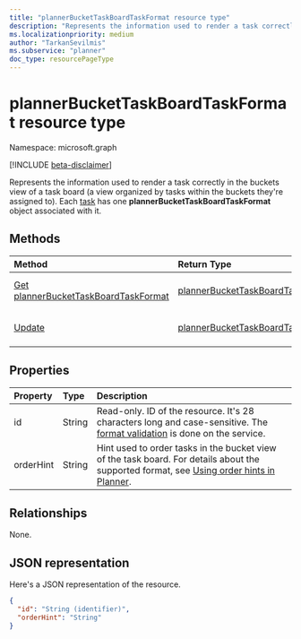 ```yaml
---
title: "plannerBucketTaskBoardTaskFormat resource type"
description: "Represents the information used to render a task correctly in the buckets view of a task board."
ms.localizationpriority: medium
author: "TarkanSevilmis"
ms.subservice: "planner"
doc_type: resourcePageType
---
```


# plannerBucketTaskBoardTaskFormat resource type

Namespace: microsoft.graph

[!INCLUDE [beta-disclaimer](../../includes/beta-disclaimer.md)]

Represents the information used to render a task correctly in the buckets view of a task board (a view organized by tasks within the buckets they're assigned to). Each [task](plannertask.md) has one **plannerBucketTaskBoardTaskFormat** object associated with it.


## Methods

| Method		   | Return Type	|Description|
|:---------------|:--------|:----------|
|[Get plannerBucketTaskBoardTaskFormat](../api/plannerbuckettaskboardtaskformat-get.md) | [plannerBucketTaskBoardTaskFormat](plannerbuckettaskboardtaskformat.md) |Read properties and relationships of **plannerBucketTaskBoardTaskFormat** object.|
|[Update](../api/plannerbuckettaskboardtaskformat-update.md) | [plannerBucketTaskBoardTaskFormat](plannerbuckettaskboardtaskformat.md)	|Update **plannerBucketTaskBoardTaskFormat** object. |

## Properties
| Property	   | Type	|Description|
|:---------------|:--------|:----------|
|id|String| Read-only. ID of the resource. It's 28 characters long and case-sensitive. The [format validation](tasks-identifiers-disclaimer.md) is done on the service.|
|orderHint|String|Hint used to order tasks in the bucket view of the task board. For details about the supported format, see [Using order hints in Planner](planner-order-hint-format.md).|

## Relationships
None.


## JSON representation
Here's a JSON representation of the resource.

<!-- {
  "blockType": "resource",
  "optionalProperties": [

  ],
  "@odata.type": "microsoft.graph.plannerBucketTaskBoardTaskFormat"
}-->

```json
{
  "id": "String (identifier)",
  "orderHint": "String"
}
```

<!-- uuid: 8fcb5dbc-d5aa-4681-8e31-b001d5168d79
2015-10-25 14:57:30 UTC -->
<!--
{
  "type": "#page.annotation",
  "description": "plannerBucketTaskBoardTaskFormat resource",
  "keywords": "",
  "section": "documentation",
  "tocPath": "",
  "suppressions": []
}
-->
